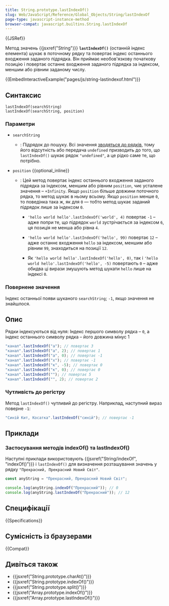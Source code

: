 ```yaml
---
title: String.prototype.lastIndexOf()
slug: Web/JavaScript/Reference/Global_Objects/String/lastIndexOf
page-type: javascript-instance-method
browser-compat: javascript.builtins.String.lastIndexOf
---
```


{{JSRef}}

Метод значень {{jsxref("String")}} **`lastIndexOf()`** (останній індекс елемента) шукає в поточному рядку та повертає індекс останнього входження заданого підрядка. Він приймає необов'язкову початкову позицію і повертає останнє входження заданого підрядка за індексом, меншим або рівним заданому числу.

{{EmbedInteractiveExample("pages/js/string-lastindexof.html")}}

## Синтаксис

```js-nolint
lastIndexOf(searchString)
lastIndexOf(searchString, position)
```

### Параметри

- `searchString`

  - : Підрядок до пошуку. Всі значення [зводяться до рядків](/uk/docs/Web/JavaScript/Reference/Global_Objects/String#zvedennia-do-riadka), тому його відсутність або передача `undefined` призводить до того, що `lastIndexOf()` шукає рядок `"undefined"`, а це рідко саме те, що потрібно.

- `position` {{optional_inline}}

  - : Цей метод повертає індекс останнього входження заданого підрядка за індексом, меншим або рівним `position`, чиє усталене значення – `+Infinity`. Якщо `position` більше довжини поточного рядка, то метод шукає в ньому всьому. Якщо `position` менше `0`, то поведінка така ж, як для `0` — тобто метод шукає заданий підрядок лише за індексом `0`.

    - `'hello world hello'.lastIndexOf('world', 4)` повертає `-1` – адже попри те, що підрядок `world` зустрічається за індексом `6`, ця позиція не менша або рівна `4`.

    - `'hello world hello'.lastIndexOf('hello', 99)` повертає `12` – адже останнє входження `hello` за індексом, меншим або рівним `99`, знаходиться на позиції `12`.

    - Як `'hello world hello'.lastIndexOf('hello', 0)`, так і `'hello world hello'.lastIndexOf('hello', -5)` повертають `0` – адже обидва ці вирази змушують метод шукати `hello` лише на індексі `0`.

### Повернене значення

Індекс останньої появи шуканого `searchString`; `-1`, якщо значення не знайшлося.

## Опис

Рядки індексуються від нуля: Індекс першого символу рядка – `0`, а індекс останнього символу рядка – його довжина мінус 1

```js
"канал".lastIndexOf("а"); // повертає 3
"канал".lastIndexOf("а", 2); // повертає 1
"канал".lastIndexOf("а", 0); // повертає -1
"канал".lastIndexOf("х"); // повертає -1
"канал".lastIndexOf("к", -5); // повертає 0
"канал".lastIndexOf("к", 0); // повертає 0
"канал".lastIndexOf(""); // повертає 5
"канал".lastIndexOf("", 2); // повертає 2
```

### Чутливість до регістру

Метод `lastIndexOf()` чутливий до регістру. Наприклад, наступний вираз поверне `-1`:

```js
"Синій Кит, Косатка".lastIndexOf("синій"); // повертає -1
```

## Приклади

### Застосування методів indexOf() та lastIndexOf()

Наступні приклади використовують {{jsxref("String/indexOf", "indexOf()")}} і `lastIndexOf()` для визначення розташування значень у рядку `"Прекрасний, Прекрасний Новий Світ"`.

```js
const anyString = "Прекрасний, Прекрасний Новий Світ";

console.log(anyString.indexOf("Прекрасний")); // 0
console.log(anyString.lastIndexOf("Прекрасний")); // 12
```

## Специфікації

{{Specifications}}

## Сумісність із браузерами

{{Compat}}

## Дивіться також

- {{jsxref("String.prototype.charAt()")}}
- {{jsxref("String.prototype.indexOf()")}}
- {{jsxref("String.prototype.split()")}}
- {{jsxref("Array.prototype.indexOf()")}}
- {{jsxref("Array.prototype.lastIndexOf()")}}

